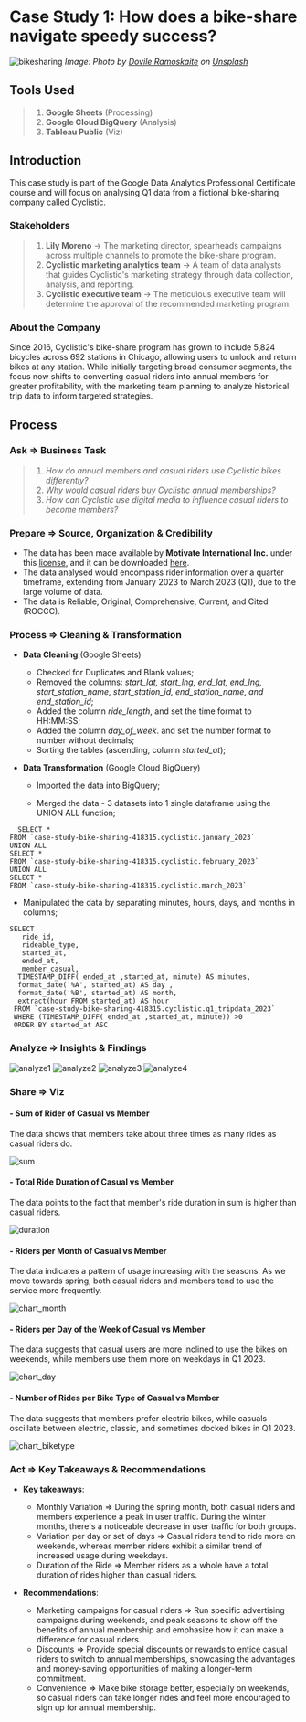 # **Case Study 1: How does a bike-share navigate speedy success?** 

![bikesharing](assets/bikesharing.jpg)
*Image: Photo by <a href="https://unsplash.com/@dovilerm?utm_content=creditCopyText&utm_medium=referral&utm_source=unsplash">Dovile Ramoskaite</a> on <a href="https://unsplash.com/photos/people-riding-bike-x8rDSFN2DpY?utm_content=creditCopyText&utm_medium=referral&utm_source=unsplash">Unsplash</a>*
 
## Tools Used 

> 1. **Google Sheets** (Processing)
> 1. **Google Cloud BigQuery** (Analysis)
> 2. **Tableau Public** (Viz)

## Introduction

This case study is part of the Google Data Analytics Professional Certificate course and will focus on analysing Q1 data from a fictional bike-sharing company called Cyclistic.

### Stakeholders

> 1. **Lily Moreno** -> The marketing director, spearheads campaigns across multiple channels to promote the bike-share program.
> 2. **Cyclistic marketing analytics team** -> A team of data analysts that guides Cyclistic's marketing strategy through data collection, analysis, and reporting.
> 3. **Cyclistic executive team** -> The meticulous executive team will determine the approval of the recommended marketing program.

### About the Company 

Since 2016, Cyclistic's bike-share program has grown to include 5,824 bicycles across 692 stations in Chicago, allowing users to unlock and return bikes at any station. While initially targeting broad consumer segments, the focus now shifts to converting casual riders into annual members for greater profitability, with the marketing team planning to analyze historical trip data to inform targeted strategies.


## Process 

### Ask => Business Task 

> 1. *How do annual members and casual riders use Cyclistic bikes differently?*
> 2. *Why would casual riders buy Cyclistic annual memberships?*
> 3. *How can Cyclistic use digital media to influence casual riders to become members?*


### Prepare => Source, Organization & Credibility

- The data has been made available by **Motivate International Inc.** under this
[license](https://divvybikes.com/data-license-agreement), and it can be downloaded [here](https://divvy-tripdata.s3.amazonaws.com/index.html).
- The data analysed would encompass rider information over a quarter timeframe, extending from January 2023 to March 2023 (Q1), due to the large volume of data.
- The data is Reliable, Original, Comprehensive, Current, and Cited (ROCCC).


### Process => Cleaning & Transformation

- **Data Cleaning** (Google Sheets)
  - Checked for Duplicates and Blank values;
  - Removed the columns: *start_lat, start_lng, end_lat, end_lng, start_station_name,	start_station_id,	end_station_name, and	end_station_id*;
  - Added the column *ride_length*, and set the time format to HH:MM:SS;
  - Added the column *day_of_week*. and set the number format to number without decimals;
  - Sorting the tables (ascending, column *started_at*);


- **Data Transformation** (Google Cloud BigQuery)
   
  - Imported the data into BigQuery;
     
  - Merged the data - 3 datasets into 1 single dataframe using the UNION ALL function;
``` 
  SELECT *
FROM `case-study-bike-sharing-418315.cyclistic.january_2023`
UNION ALL 
SELECT *
FROM `case-study-bike-sharing-418315.cyclistic.february_2023`
UNION ALL
SELECT *
FROM `case-study-bike-sharing-418315.cyclistic.march_2023`
``` 
   
  - Manipulated the data by separating minutes, hours, days, and months in columns;
```
SELECT
   ride_id,
   rideable_type,
   started_at,
   ended_at,
   member_casual,
  TIMESTAMP_DIFF( ended_at ,started_at, minute) AS minutes,
  format_date('%A', started_at) AS day ,
  format_date('%B', started_at) AS month,
  extract(hour FROM started_at) AS hour
 FROM `case-study-bike-sharing-418315.cyclistic.q1_tripdata_2023`
 WHERE (TIMESTAMP_DIFF( ended_at ,started_at, minute)) >0
 ORDER BY started_at ASC
 ```  


### Analyze => Insights & Findings

![analyze1](assets/analyze1.png)
![analyze2](assets/analyze2.png)
![analyze3](assets/analyze3.png)
![analyze4](assets/analyze4.png)


### Share => Viz

#### - Sum of Rider of **Casual** vs **Member** 

The data shows that members take about three times as many rides as casual riders do. 

![sum](assets/sum.png)

#### - Total Ride Duration of **Casual** vs **Member**

The data points to the fact that member's ride duration in sum is higher than casual riders.

![duration](assets/duration.png)

#### - Riders per Month of **Casual** vs **Member**

The data indicates a pattern of usage increasing with the seasons. As we move towards spring, both casual riders and members tend to use the service more frequently.

![chart_month](assets/chart_month.png)

#### - Riders per Day of the Week of **Casual** vs **Member**

The data suggests that casual users are more inclined to use the bikes on weekends, while members use them more on weekdays in Q1 2023.

![chart_day](assets/chart_day.png)

#### - Number of Rides per Bike Type of **Casual** vs **Member**

The data suggests that members prefer electric bikes, while casuals oscillate between electric, classic, and sometimes docked bikes in Q1 2023.

![chart_biketype](assets/chart_biketype.png)


### Act => Key Takeaways & Recommendations

- **Key takeaways**:
  - Monthly Variation => During the spring month, both casual riders and members experience a peak in user traffic. During the winter months, there's a noticeable decrease in user traffic for both groups.
  - Variation per day or set of days => Casual riders tend to ride more on weekends, whereas member riders exhibit a similar trend of increased usage during weekdays.
  - Duration of the Ride => Member riders as a whole have a total duration of rides higher than casual riders.

- **Recommendations**:
  - Marketing campaigns for casual riders => Run specific advertising campaigns during weekends, and peak seasons to show off the benefits of annual membership and emphasize how it can make a difference for casual riders.
  - Discounts => Provide special discounts or rewards to entice casual riders to switch to annual memberships, showcasing the advantages and money-saving opportunities of making a longer-term commitment.
  - Convenience => Make bike storage better, especially on weekends, so casual riders can take longer rides and feel more encouraged to sign up for annual membership.
  


